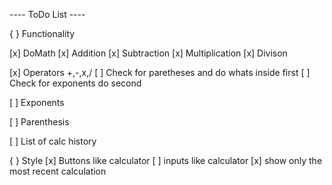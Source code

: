 <!--  Your mission, should you choose to accept it, is to write a calculator app. You can make it as complex as you like, just make sure to include the basic arithmetic functions at a minimum. The calculator should be able to handle arbitrary-length inputs, parentheses, and exponents.
 -->

 <!-- must be able to take in random inputs and spit out an answer -->
 <!--DO all calculations on server side -->

---- ToDo List ----

{ } Functionality

<!-- Functions -->
<!-- Inital function to determin what math to do-->

[x] DoMath
[x] Addition
[x] Subtraction
[x] Multiplication
[x] Divison

<!-- Conditional Render -->

[x] Operators +,-,x,/
[ ] Check for paretheses and do whats inside first
[ ] Check for exponents do second

<!----Extra operators---->

[ ] Exponents

<!-- What's inside Parenthesis is done first before any other math -->

[ ] Parenthesis

[ ] List of calc history

{ } Style
[x] Buttons like calculator
[ ] inputs like calculator
[x] show only the most recent calculation
